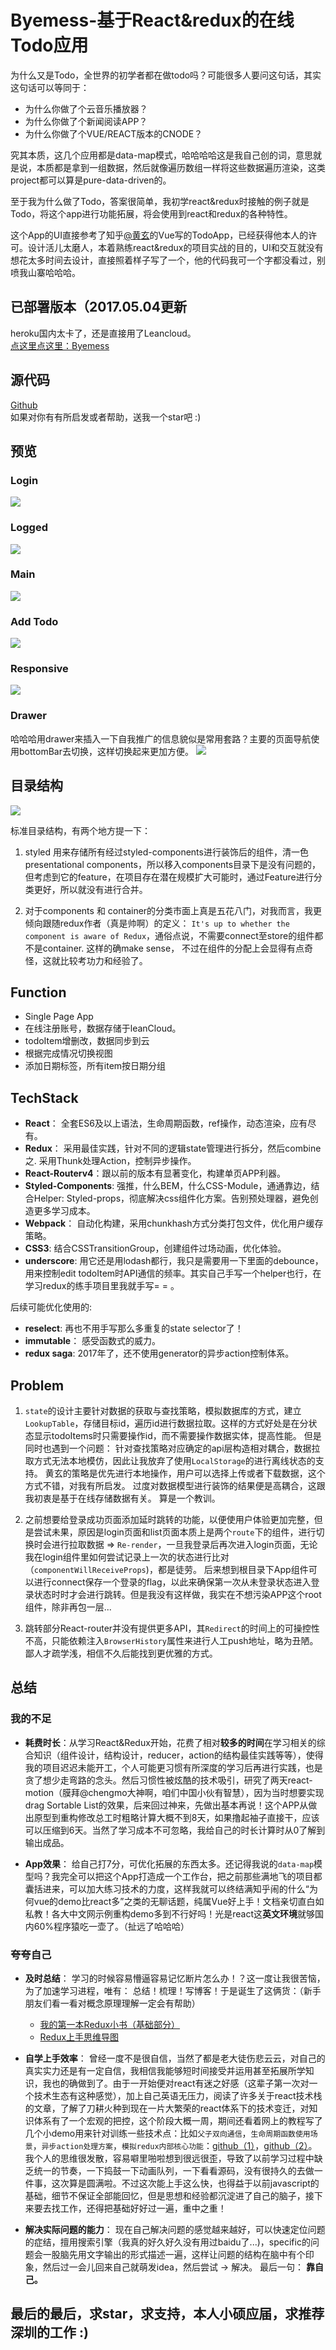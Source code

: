 # Byemess-基于React&redux的在线Todo应用

为什么又是Todo，全世界的初学者都在做todo吗？可能很多人要问这句话，其实这句话可以等同于：

- 为什么你做了个云音乐播放器？
- 为什么你做了个新闻阅读APP？
- 为什么你做了个VUE/REACT版本的CNODE？

究其本质，这几个应用都是data-map模式，哈哈哈哈这是我自己创的词，意思就是说，本质都是拿到一组数据，然后就像遍历数组一样将这些数据遍历渲染，这类project都可以算是pure-data-driven的。     

至于我为什么做了Todo，答案很简单，我初学react&redux时接触的例子就是Todo，将这个app进行功能拓展，将会使用到react和redux的各种特性。    

这个App的UI直接参考了知乎[@黄玄](https://www.zhihu.com/people/huxpro/answers)的Vue写的TodoApp，已经获得他本人的许可。设计活儿太磨人，本着熟练react&redux的项目实战的目的，UI和交互就没有想花太多时间去设计，直接照着样子写了一个，他的代码我可一个字都没看过，别喷我山寨哈哈哈。


## 已部署版本（2017.05.04更新
heroku国内太卡了，还是直接用了Leancloud。    
[点这里点这里：Byemess](https://byemess.leanapp.cn/)

## 源代码
[Github](https://github.com/kylewh/NoMess)    
如果对你有有所启发或者帮助，送我一个star吧 :)    

## 预览

### Login
![](http://om8hmotom.bkt.clouddn.com/2017-05-02-135825.jpg)

### Logged
![](http://om8hmotom.bkt.clouddn.com/2017-05-02-140119.jpg)

### Main
![](http://om8hmotom.bkt.clouddn.com/2017-05-02-135850.jpg)

### Add Todo
![](http://om8hmotom.bkt.clouddn.com/2017-05-02-140021.jpg)

### Responsive
![](http://om8hmotom.bkt.clouddn.com/2017-05-02-135938.jpg)

### Drawer
哈哈哈用drawer来插入一下自我推广的信息貌似是常用套路？主要的页面导航使用bottomBar去切换，这样切换起来更加方便。
![](http://om8hmotom.bkt.clouddn.com/2017-05-02-140211.jpg)  

## 目录结构
![](http://om8hmotom.bkt.clouddn.com/2017-05-02-144625.jpg)

标准目录结构，有两个地方提一下：

1. styled 用来存储所有经过styled-components进行装饰后的组件，清一色presentational components，所以移入components目录下是没有问题的，但考虑到它的feature，在项目存在潜在规模扩大可能时，通过Feature进行分类更好，所以就没有进行合并。

2. 对于components 和 container的分类市面上真是五花八门，对我而言，我更倾向跟随redux作者（真是帅啊）的定义： `It's up to whether the component is aware of Redux`，通俗点说，不需要connect至store的组件都不是container. 这样的确make sense， 不过在组件的分配上会显得有点奇怪，这就比较考功力和经验了。

## Function

- Single Page App
- 在线注册账号，数据存储于leanCloud。
- todoItem增删改，数据同步到云
- 根据完成情况切换视图
- 添加日期标签，所有item按日期分组

## TechStack
- **React**： 全套ES6及以上语法，生命周期函数，ref操作，动态渲染，应有尽有。
- **Redux**： 采用最佳实践，针对不同的逻辑state管理进行拆分，然后combine之. 采用Thunk处理Action，控制异步操作。
- **React-Routerv4**：跟以前的版本有显著变化，构建单页APP利器。
- **Styled-Components**: 强推，什么BEM，什么CSS-Module，通通靠边，结合Helper: Styled-props，彻底解决css组件化方案。告别预处理器，避免创造更多学习成本。
- **Webpack**： 自动化构建，采用chunkhash方式分类打包文件，优化用户缓存策略。
- **CSS3**: 结合CSSTransitionGroup，创建组件过场动画，优化体验。    
- **underscore**: 用它还是用lodash都行，我只是需要用一下里面的debounce，用来控制edit todoItem时API通信的频率。其实自己手写一个helper也行，在学习redux的练手项目里我就手写= = 。

后续可能优化使用的:

- **reselect**: 再也不用手写那么多重复的state selector了！
- **immutable**： 感受函数式的威力。
- **redux saga**: 2017年了，还不使用generator的异步action控制体系。

## Problem

1. `state`的设计主要针对数据的获取与查找策略，模拟数据库的方式，建立`LookupTable`，存储目标id，遍历id进行数据拉取。这样的方式好处是在分状态显示todoItems时只需要操作id，而不需要操作数据实体，提高性能。 但是同时也遇到一个问题： 针对查找策略对应确定的api层构造相对耦合，数据拉取方式无法本地模仿，因此让我放弃了使用`LocalStorage`的进行离线状态的支持。 黄玄的策略是优先进行本地操作，用户可以选择上传或者下载数据，这个方式不错，对我有所启发。 过度对数据模型进行装饰的结果便是高耦合，这跟我初衷是基于在线存储数据有关。 算是一个教训。

2. 之前想要给登录成功页面添加延时跳转的功能，以便使用户体验更加完整，但是尝试未果，原因是login页面和list页面本质上是两个`route`下的组件，进行切换时会进行拉取数据 => `Re-render`，一旦我登录后再次进入login页面，无论我在login组件里如何尝试记录上一次的状态进行比对（`componentWillReceiveProps`)，都是徒劳。 后来想到根目录下App组件可以进行connect保存一个登录的flag，以此来确保第一次从未登录状态进入登录状态时时才会进行跳转。但是我没有这样做，我实在不想污染APP这个root组件，除非再包一层...

3. 跳转部分React-router并没有提供更多API，其`Redirect`的时间上的可操控性不高，只能依赖注入`BrowserHistory`属性来进行人工push地址，略为丑陋。鄙人才疏学浅，相信不久后能找到更优雅的方式。

## 总结

### 我的不足
- **耗费时长**：从学习React&Redux开始，花费了相对**较多的时间**在学习相关的综合知识（组件设计，结构设计，reducer，action的结构最佳实践等等），使得我的项目迟迟未能开工，个人可能更习惯有所深度的学习后再进行实践，也是贪了想少走弯路的念头。然后习惯性被炫酷的技术吸引，研究了两天react-motion（膜拜@chengmo大神啊，咱们中国小伙有智慧），因为当时想要实现drag Sortable List的效果，后来回过神来，先做出基本再说！这个APP从做出原型到重构修改总工时粗略计算大概不到8天，如果撸起袖子直接干，应该可以压缩到6天。当然了学习成本不可忽略，我给自己的时长计算时从0了解到输出成品。

- **App效果**： 给自己打7分，可优化拓展的东西太多。还记得我说的`data-map`模型吗？我完全可以把这个App打造成一个工作台，把之前那些满地飞的项目都囊括进来，可以加大练习技术的力度，这样我就可以终结满知乎闹的什么“为何vue的demo比react多”之类的无聊话题，纯属Vue好上手！文档亲切直白如私教！各大中文网示例重构demo多到不行好吗！光是react这**英文环境**就够国内60%程序猿吃一壶了。（扯远了哈哈哈）

### 夸夸自己
- **及时总结**： 学习的时候容易懵逼容易记忆断片怎么办！？这一度让我很苦恼，为了加速学习进程，唯有： 总结！梳理！写博客！于是诞生了这俩货：（新手朋友们看一看对概念原理理解一定会有帮助）
	- [我的第一本Redux小书（基础部分）](https://kylewh.github.io/2017/04/21/%E6%88%91%E7%9A%84%E7%AC%AC%E4%B8%80%E6%9C%ACredux%E5%B0%8F%E4%B9%A6/)
	- [Redux上手思维导图](https://kylewh.github.io/2017/04/21/Redux%E5%B0%8F%E4%B9%A6%E7%B3%BB%E5%88%97-Redux%E6%80%9D%E7%BB%B4%E5%AF%BC%E5%9B%BE/)
- **自学上手效率**： 曾经一度不是很自信，当然了都是老大徒伤悲云云，对自己的真实实力还是有一定自信，我相信我能够短时间接受并运用甚至拓展所学知识，我也的确做到了。由于一开始便对react有迷之好感（这辈子第一次对一个技术生态有这种感觉），加上自己英语无压力，阅读了许多关于react技术栈的文章，了解了刀耕火种到现在一片大繁荣的react体系下的技术变迁，对知识体系有了一个宏观的把控，这个阶段大概一周，期间还看着网上的教程写了几个小demo用来针对训练一些技术点：比如`父子双向通信`，`生命周期函数使用场景`，`异步action处理方案`，`模拟redux内部核心功能`：[github（1）](https://github.com/kylewh/Dive_Into_React_Redux)，[github（2）](https://github.com/kylewh/redux_mastering)。 我个人的思维很发散，容易噼里啪啦想到很远很歪，导致了以前学习过程中缺乏统一的节奏，一下捣鼓一下动画队列，一下看看源码，没有很持久的去做一件事，这次算是圆满啦。不过这次能上手这么快，也得益于以前javascript的基础，细节不保证全部能回忆，但是思想和经验都沉淀进了自己的脑子，接下来要去找工作，还得把基础好好过一遍，重中之重！

- **解决实际问题的能力**： 现在自己解决问题的感觉越来越好，可以快速定位问题的症结，擅用搜索引擎（我真的好久好久没有用过baidu了...)，specific的问题会一股脑先用文字输出的形式描述一遍，这样让问题的结构在脑中有个印象，然后过一会儿回来自己就萌发idea，然后尝试 -> 解决。 最后一句： **靠自己。**

## 最后的最后，求star，求支持，本人小硕应届，求推荐深圳的工作 :)

